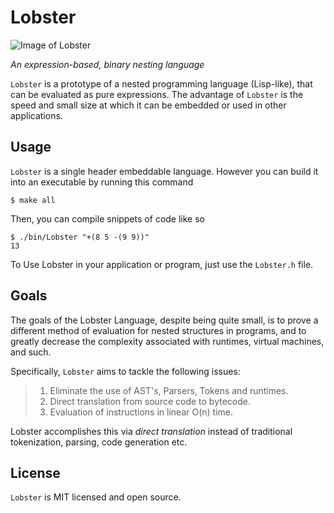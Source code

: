# Lobster

![Image of Lobster](https://www.mainelobsternow.com/images/live_lobster.jpg)

*An expression-based, binary nesting language*

`Lobster` is a prototype of a nested programming language (Lisp-like), that can be evaluated as pure expressions. 
The advantage of `Lobster` is the speed and small size at which it can be embedded or used in other applications.

## Usage

`Lobster` is a single header embeddable language. However you can build it into an executable by running this command

```
$ make all
```

Then, you can compile snippets of code like so

```
$ ./bin/Lobster "+(8 5 -(9 9))"
13
```

To Use Lobster in your application or program, just use the `Lobster.h` file.

## Goals

The goals of the Lobster Language, despite being quite small, is to prove a different method of evaluation for nested structures in programs, and to greatly decrease the complexity associated with runtimes, virtual machines, and such.

Specifically, `Lobster` aims to tackle the following issues:

> 1. Eliminate the use of AST's, Parsers, Tokens and runtimes.
> 2. Direct translation from source code to bytecode.
> 3. Evaluation of instructions in linear O(n) time.

Lobster accomplishes this via *direct translation* instead of traditional tokenization, parsing, code generation etc.


## License

`Lobster` is MIT licensed and open source.

